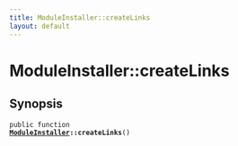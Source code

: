 ```yaml
---
title: ModuleInstaller::createLinks
layout: default
---
```


# ModuleInstaller::createLinks

## Synopsis

<code>public function <b><a href="ModuleInstaller">ModuleInstaller</a>::createLinks</b>()</code>

